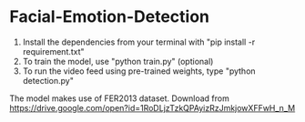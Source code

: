 # Facial-Emotion-Detection
1. Install the dependencies from your terminal with "pip install -r requirement.txt"
2. To train the model, use "python train.py" (optional)
3. To run the video feed using pre-trained weights, type "python detection.py"

The model makes use of FER2013 dataset. Download from https://drive.google.com/open?id=1RoDLjzTzkQPAyizRzJmkjowXFFwH_n_M

